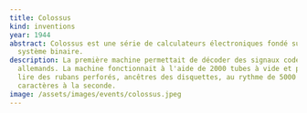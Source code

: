 ```yaml
---
title: Colossus
kind: inventions
year: 1944
abstract: Colossus est une série de calculateurs électroniques fondé sur le
  système binaire.
description: La première machine permettait de décoder des signaux codés
  allemands. La machine fonctionnait à l'aide de 2000 tubes à vide et pouvait
  lire des rubans perforés, ancêtres des disquettes, au rythme de 5000
  caractères à la seconde.
image: /assets/images/events/colossus.jpeg
---
```

